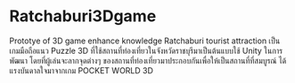 # Ratchaburi3Dgame
Prototye of 3D game enhance knowledge Ratchaburi tourist attraction เป็นเกมมือถือแนว Puzzle 3D ที่ใช้สถานที่ท่องเที่ยวในจังหวัดราชบุรีมาเป็นต้นแบบใช้ Unity ในการพัฒนา โดยที่ผู้เล่นจะลากจุดต่างๆ ของสถานที่ท่องเที่ยวมาประกอบกันเพื่อให้เป็นสถานที่ที่สมบูรณ์ ได้แรงบันดาลใจมาจากเกม POCKET WORLD 3D
